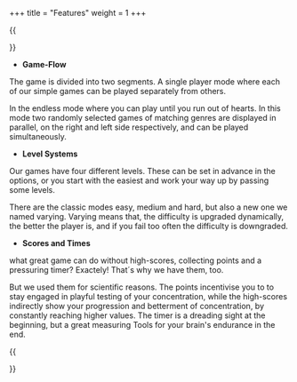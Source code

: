 +++
title = "Features"
weight = 1
+++

{{<section title="Features">}}

* **Game-Flow**

The game is divided into two segments. A single player mode where each of our simple games can be played separately from others. 

In the endless mode where you can play until you run out of hearts. In this mode two randomly selected games of matching genres are displayed in parallel, on the right and left side respectively, and can be played simultaneously. 

* **Level Systems**

Our games have four different levels. These can be set in advance in the options, or you start with the easiest and work your way up by passing some levels.

There are the classic modes easy, medium and hard, but also a new one we named varying. Varying means that, the difficulty is upgraded dynamically, the better the player is, and if you fail too often the difficulty is downgraded.

* **Scores and Times**

what great game can do without high-scores, collecting points and a pressuring timer? Exactely! That´s why we have them, too. 

But we used them for scientific reasons. 
The points incentivise you to to stay engaged in playful testing of your concentration, while the high-scores indirectly show your progression and betterment of concentration, by constantly reaching higher values. The timer is a dreading sight at the beginning, but a great measuring Tools for your brain's endurance in the end.

{{</section>}}